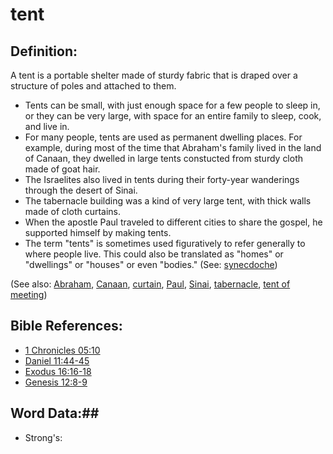 # tent #

## Definition: ##

A tent is a portable shelter made of sturdy fabric that is draped over a structure of poles and attached to them.

* Tents can be small, with just enough space for a few people to sleep in, or they can be very large, with space for an entire family to sleep, cook, and live in.
* For many people, tents are used as permanent dwelling places. For example, during most of the time that Abraham's family lived in the land of Canaan, they dwelled in large tents constucted from sturdy cloth made of goat hair.
* The Israelites also lived in tents during their forty-year wanderings through the desert of Sinai.
* The tabernacle building was a kind of very large tent, with thick walls made of cloth curtains.
* When the apostle Paul traveled to different cities to share the gospel, he supported himself by making tents.
* The term "tents" is sometimes used figuratively to refer generally to where people live. This could also be translated as "homes" or "dwellings" or "houses" or even "bodies." (See: [synecdoche](rc://en/ta/man/translate/figs-synecdoche))

(See also: [Abraham](../other/abraham.md), [Canaan](../other/canaan.md), [curtain](../other/curtain.md), [Paul](../other/paul.md), [Sinai](../other/sinai.md), [tabernacle](../kt/tabernacle.md), [tent of meeting](../other/tentofmeeting.md))

## Bible References: ##

* [1 Chronicles 05:10](rc://en/tn/help/1ch/05/10)
* [Daniel 11:44-45](rc://en/tn/help/dan/11/44)
* [Exodus 16:16-18](rc://en/tn/help/exo/16/16)
* [Genesis 12:8-9](rc://en/tn/help/gen/12/08)

## Word Data:##

* Strong's: 

